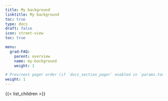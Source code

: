 ```yaml
---
title: My background
linktitle: My background
toc: true
type: docs
draft: false
icon: street-view
toc: true

menu:
  grad-FAQ:
    parent: overview
    name: my-background
    weight: 1

# Prev/next pager order (if `docs_section_pager` enabled in `params.toml`)
weight: 1
---
```


{{< list_children >}}
